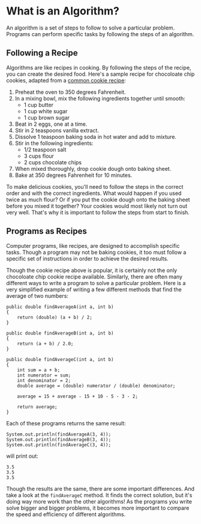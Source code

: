 # What is an Algorithm?

An algorithm is a set of steps to follow to solve a particular problem. Programs can perform specific tasks by following the steps of an algorithm.

## Following a Recipe
Algorithms are like recipes in cooking. By following the steps of the recipe, you can create the desired food. Here's a sample recipe for chocoloate chip cookies, adapted from a [common cookie recipe](http://allrecipes.com/recipe/10813/best-chocolate-chip-cookies/):

1. Preheat the oven to 350 degrees Fahrenheit.
2. In a mixing bowl, mix the following ingredients together until smooth:
    - 1 cup butter
    - 1 cup white sugar
    - 1 cup brown sugar
3. Beat in 2 eggs, one at a time.
4. Stir in 2 teaspoons vanilla extract.
5. Dissolve 1 teaspoon baking soda in hot water and add to mixture.
6. Stir in the following ingredients:
    - 1/2 teaspoon salt
    - 3 cups flour
    - 2 cups chocolate chips
7. When mixed thoroughly, drop cookie dough onto baking sheet.
8. Bake at 350 degrees Fahrenheit for 10 minutes.

To make delicious cookies, you'll need to follow the steps in the correct order and with the correct ingredients. What would happen if you used twice as much flour? Or if you put the cookie dough onto the baking sheet before you mixed it together? Your cookies would most likely not turn out very well. That's why it is important to follow the steps from start to finish.

## Programs as Recipes
Computer programs, like recipes, are designed to accomplish specific tasks. Though a program may not be baking cookies, it too must follow a specific set of instructions in order to achieve the desired results.

Though the cookie recipe above is popular, it is certainly not the only chocoloate chip cookie recipe available. Similarly, there are often many different ways to write a program to solve a particular problem. Here is a very simplified example of writing a few different methods that find the average of two numbers:

    public double findAverageA(int a, int b)
    {
        return (double) (a + b) / 2;
    }
    
    public double findAverageB(int a, int b)
    {
        return (a + b) / 2.0;
    }
    
    public double findAverageC(int a, int b)
    {
        int sum = a + b;
        int numerator = sum;
        int denominator = 2;
        double average = (double) numerator / (double) denominator;
        
        average = 15 + average - 15 + 10 - 5 - 3 - 2;
        
        return average;
    }

Each of these programs returns the same result:

    System.out.println(findAverageA(3, 4));
    System.out.println(findAverageB(3, 4));
    System.out.println(findAverageC(3, 4));
    
will print out:

    3.5
    3.5
    3.5
    
Though the results are the same, there are some important differences. And take a look at the `findAverageC` method. It finds the correct solution, but it's doing way more work than the other algorithms! As the programs you write solve bigger and bigger problems, it becomes more important to compare the speed and efficiency of different algorithms. 
